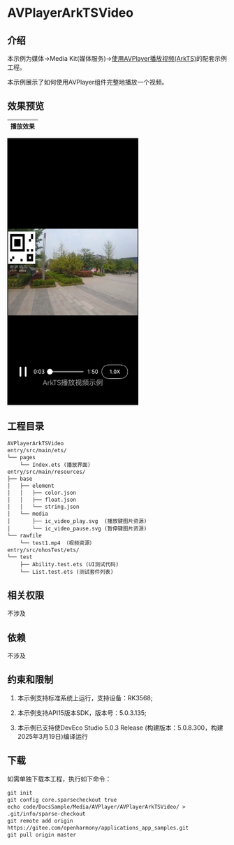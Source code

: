 # AVPlayerArkTSVideo

## 介绍

本示例为媒体->Media Kit(媒体服务)->[使用AVPlayer播放视频(ArkTS)](https://gitee.com/openharmony/docs/blob/master/zh-cn/application-dev/media/media/video-playback.md)的配套示例工程。 

本示例展示了如何使用AVPlayer组件完整地播放一个视频。

## 效果预览

| 播放效果                                      | 
| -------------------------------------------- | 
<img src="./screenshots/AVPlayerArkTSVideo.jpeg" width="300" />


## 工程目录

```
AVPlayerArkTSVideo
entry/src/main/ets/
└── pages
    └── Index.ets (播放界面)
entry/src/main/resources/
├── base
│   ├── element
│   │   ├── color.json
│   │   ├── float.json
│   │   └── string.json
│   └── media
│       ├── ic_video_play.svg  (播放键图片资源)
│       └── ic_video_pause.svg (暂停键图片资源)
└── rawfile
    └── test1.mp4 （视频资源）
entry/src/ohosTest/ets/
└── test
    ├── Ability.test.ets (UI测试代码)
    └── List.test.ets (测试套件列表)
```

## 相关权限

不涉及

## 依赖

不涉及

## 约束和限制

1. 本示例支持标准系统上运行，支持设备：RK3568;

2. 本示例支持API15版本SDK，版本号：5.0.3.135;
   
3. 本示例已支持使DevEco Studio 5.0.3 Release (构建版本：5.0.8.300，构建 2025年3月19日)编译运行

## 下载

如需单独下载本工程，执行如下命令：

```
git init
git config core.sparsecheckout true
echo code/DocsSample/Media/AVPlayer/AVPlayerArkTSVideo/ > .git/info/sparse-checkout
git remote add origin https://gitee.com/openharmony/applications_app_samples.git
git pull origin master
```